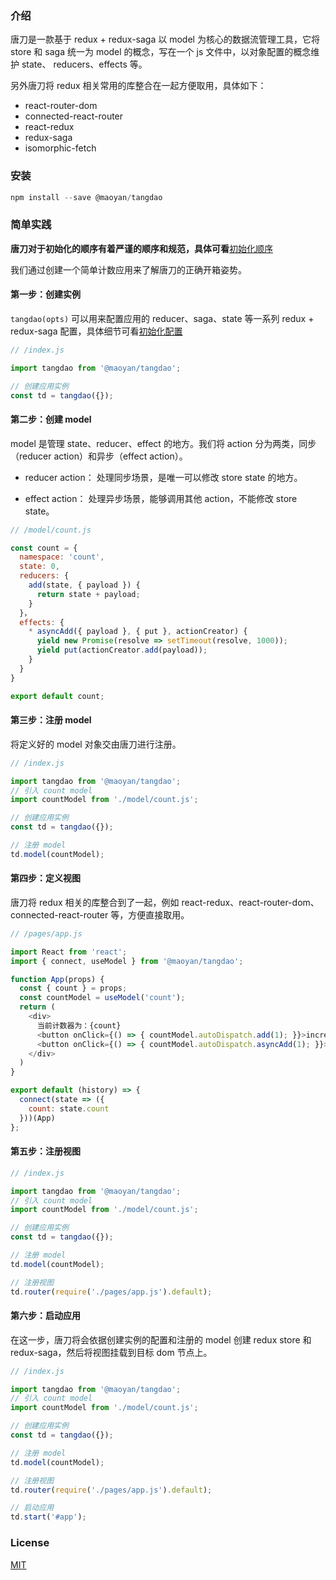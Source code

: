### 介绍

唐刀是一款基于 redux + redux-saga 以 model 为核心的数据流管理工具，它将 store 和 saga 统一为 model 的概念，写在一个 js 文件中，以对象配置的概念维护 state、 reducers、effects 等。

另外唐刀将 redux 相关常用的库整合在一起方便取用，具体如下：

- react-router-dom
- connected-react-router
- react-redux
- redux-saga
- isomorphic-fetch

### 安装

```javascript
npm install --save @maoyan/tangdao
```

### 简单实践

**唐刀对于初始化的顺序有着严谨的顺序和规范，具体可看**[初始化顺序](https://maoyantech.github.io/tangdao/introduction/init-order)

我们通过创建一个简单计数应用来了解唐刀的正确开箱姿势。

#### 第一步：创建实例

``tangdao(opts)`` 可以用来配置应用的 reducer、saga、state 等一系列 redux + redux-saga 配置，具体细节可看[初始化配置](https://maoyantech.github.io/tangdao/core-concepts/initialization-options)

```javascript
// /index.js

import tangdao from '@maoyan/tangdao';

// 创建应用实例
const td = tangdao({});
```

#### 第二步：创建 model

model 是管理 state、reducer、effect 的地方。我们将 action 分为两类，同步（reducer action）和异步（effect action）。

- reducer action： 处理同步场景，是唯一可以修改 store state 的地方。

- effect action： 处理异步场景，能够调用其他 action，不能修改 store state。

```javascript
// /model/count.js

const count = {
  namespace: 'count',
  state: 0,
  reducers: {
    add(state, { payload }) {
      return state + payload;
    }
  }，
  effects: {
    * asyncAdd({ payload }, { put }, actionCreator) {
      yield new Promise(resolve => setTimeout(resolve, 1000));
      yield put(actionCreator.add(payload));
    }
  }
}

export default count;
```

#### 第三步：注册 model

将定义好的 model 对象交由唐刀进行注册。

```javascript
// /index.js

import tangdao from '@maoyan/tangdao';
// 引入 count model
import countModel from './model/count.js';

// 创建应用实例
const td = tangdao({});

// 注册 model
td.model(countModel);

```

#### 第四步：定义视图

唐刀将 redux 相关的库整合到了一起，例如 react-redux、react-router-dom、connected-react-router 等，方便直接取用。

```javascript
// /pages/app.js

import React from 'react';
import { connect, useModel } from '@maoyan/tangdao';

function App(props) {
  const { count } = props;
  const countModel = useModel('count');
  return (
    <div>
      当前计数器为：{count}
      <button onClick={() => { countModel.autoDispatch.add(1); }}>increment</button>
      <button onClick={() => { countModel.autoDispatch.asyncAdd(1); }}>asyncAdd</button>
    </div>
  )
}

export default (history) => {
  connect(state => ({
    count: state.count
  }))(App)
};
```

#### 第五步：注册视图

```javascript
// /index.js

import tangdao from '@maoyan/tangdao';
// 引入 count model
import countModel from './model/count.js';

// 创建应用实例
const td = tangdao({});

// 注册 model
td.model(countModel);

// 注册视图
td.router(require('./pages/app.js').default);

```

#### 第六步：启动应用

在这一步，唐刀将会依据创建实例的配置和注册的 model 创建 redux store 和 redux-saga，然后将视图挂载到目标 dom 节点上。

```javascript
// /index.js

import tangdao from '@maoyan/tangdao';
// 引入 count model
import countModel from './model/count.js';

// 创建应用实例
const td = tangdao({});

// 注册 model
td.model(countModel);

// 注册视图
td.router(require('./pages/app.js').default);

// 启动应用
td.start('#app');

```

### License

[MIT](https://github.com/MaoYanTech/tangdao/blob/master/LICENSE)
